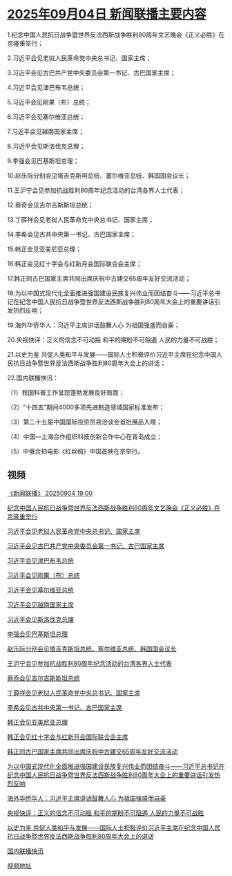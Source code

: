 # [2025年09月04日 新闻联播主要内容](https://tv.cctv.com/lm/xwlb/day/20250904.shtml)

1.纪念中国人民抗日战争暨世界反法西斯战争胜利80周年文艺晚会《正义必胜》在京隆重举行；

2.习近平会见老挝人民革命党中央总书记、国家主席；

3.习近平会见古巴共产党中央委员会第一书记、古巴国家主席；

4.习近平会见津巴布韦总统；

5.习近平会见刚果（布）总统；

6.习近平会见塞尔维亚总统；

7.习近平会见越南国家主席；

8.习近平会见斯洛伐克总理；

9.李强会见巴基斯坦总理；

10.赵乐际分别会见塔吉克斯坦总统、塞尔维亚总统、韩国国会议长；

11.王沪宁会见参加抗战胜利80周年纪念活动的台湾各界人士代表；

12.蔡奇会见吉尔吉斯斯坦总统；

13.丁薛祥会见老挝人民革命党中央总书记、国家主席；

14.李希会见古共中央第一书记、古巴国家主席；

15.韩正会见亚美尼亚总理；

16.韩正会见红十字会与红新月会国际联合会主席；

17.韩正同古巴国家主席共同出席庆祝中古建交65周年友好交流活动；

18.为以中国式现代化全面推进强国建设民族复兴伟业而团结奋斗——习近平总书记在纪念中国人民抗日战争暨世界反法西斯战争胜利80周年大会上的重要讲话引发热烈反响；

19.海外华侨华人：习近平主席讲话鼓舞人心 为祖国强盛而自豪；

20.央视快评：正义的信念不可动摇 和平的期盼不可阻遏 人民的力量不可战胜；

21.以史为鉴 共促人类和平与发展——国际人士积极评价习近平主席在纪念中国人民抗日战争暨世界反法西斯战争胜利80周年大会上的讲话；

22.国内联播快讯：

（1）我国科普工作呈现蓬勃发展良好局面；

（2）“十四五”期间4000多项先进制造领域国家标准发布；

（3）第二十五届中国国际投资贸易洽谈会首批展品入境；

（4）中国—上海合作组织科技创新合作中心在青岛成立；

（5）中俄合拍电影《红丝绸》中国首映在京举行。

## 视频

[《新闻联播》 20250904 19:00](https://tv.cctv.com/2025/09/04/VIDEJjL8lr4uyiVxIXBSjbPJ250904.shtml)

[纪念中国人民抗日战争暨世界反法西斯战争胜利80周年文艺晚会《正义必胜》在京隆重举行](https://tv.cctv.com/2025/09/04/VIDEE3f4GpFIcHP1YbtdqFVe250904.shtml)

[习近平会见老挝人民革命党中央总书记、国家主席](https://tv.cctv.com/2025/09/04/VIDEyDMa5KVHFxOUMDrumGVN250904.shtml)

[习近平会见古巴共产党中央委员会第一书记、古巴国家主席](https://tv.cctv.com/2025/09/04/VIDEG3jgINpgeoywdIYppxQO250904.shtml)

[习近平会见津巴布韦总统](https://tv.cctv.com/2025/09/04/VIDEA3J4Z7SAlvbOgosudXCQ250904.shtml)

[习近平会见刚果（布）总统](https://tv.cctv.com/2025/09/04/VIDEsf8eUVOPRe4HuljaEneN250904.shtml)

[习近平会见塞尔维亚总统](https://tv.cctv.com/2025/09/04/VIDEzA4i7SUbbNTBs34W8eiO250904.shtml)

[习近平会见越南国家主席](https://tv.cctv.com/2025/09/04/VIDEvVkFIva1RgQbgeVIXYoN250904.shtml)

[习近平会见斯洛伐克总理](https://tv.cctv.com/2025/09/04/VIDEyotrbVDxAkmnlZ66MdBN250904.shtml)

[李强会见巴基斯坦总理](https://tv.cctv.com/2025/09/04/VIDEsG4Y2Cy9wBwvTWlKNkGl250904.shtml)

[赵乐际分别会见塔吉克斯坦总统、塞尔维亚总统、韩国国会议长](https://tv.cctv.com/2025/09/04/VIDEEVvop8Hr2yE5YTTgxOgY250904.shtml)

[王沪宁会见参加抗战胜利80周年纪念活动的台湾各界人士代表](https://tv.cctv.com/2025/09/04/VIDEFjuzlrdPNdhyVECyBH54250904.shtml)

[蔡奇会见吉尔吉斯斯坦总统](https://tv.cctv.com/2025/09/04/VIDE64detXTSrSaqvhZmdyYQ250904.shtml)

[丁薛祥会见老挝人民革命党中央总书记、国家主席](https://tv.cctv.com/2025/09/04/VIDErF0aWtbIMJwYcnSYLcpm250904.shtml)

[李希会见古共中央第一书记、古巴国家主席](https://tv.cctv.com/2025/09/04/VIDE8NSMu7qKDgjuNPVZ8zTK250904.shtml)

[韩正会见亚美尼亚总理](https://tv.cctv.com/2025/09/04/VIDEC9a0pe2Tq1scvabYee6l250904.shtml)

[韩正会见红十字会与红新月会国际联合会主席](https://tv.cctv.com/2025/09/04/VIDEE6gAlNpke6TryG35GpCw250904.shtml)

[韩正同古巴国家主席共同出席庆祝中古建交65周年友好交流活动](https://tv.cctv.com/2025/09/04/VIDEi88ff9PtGE98mE0mkWxu250904.shtml)

[为以中国式现代化全面推进强国建设民族复兴伟业而团结奋斗——习近平总书记在纪念中国人民抗日战争暨世界反法西斯战争胜利80周年大会上的重要讲话引发热烈反响](https://tv.cctv.com/2025/09/04/VIDESpcOqx18krI5D4vdAXWM250904.shtml)

[海外华侨华人：习近平主席讲话鼓舞人心 为祖国强盛而自豪](https://tv.cctv.com/2025/09/04/VIDEdWmhoYyTvjf7OkJZN9v5250904.shtml)

[央视快评：正义的信念不可动摇 和平的期盼不可阻遏 人民的力量不可战胜](https://tv.cctv.com/2025/09/04/VIDEUH8bAZ2WcWvzqXarVGUf250904.shtml)

[以史为鉴 共促人类和平与发展——国际人士积极评价习近平主席在纪念中国人民抗日战争暨世界反法西斯战争胜利80周年大会上的讲话](https://tv.cctv.com/2025/09/04/VIDERwXxdZqrcgeZOccUo2nm250904.shtml)

[国内联播快讯](https://tv.cctv.com/2025/09/04/VIDEj0e7ZzJNvs02Ew9TlAs4250904.shtml)

[视频地址](https://tv.cctv.com/lm/xwlb/day/20250904.shtml) 


